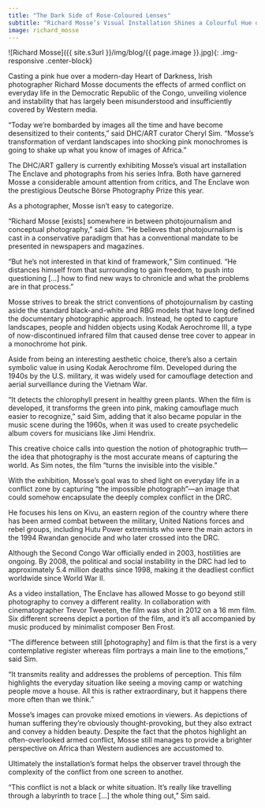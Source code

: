 ```yaml
---
title: "The Dark Side of Rose-Coloured Lenses"
subtitle: "Richard Mosse’s Visual Installation Shines a Colourful Hue over Instability in the DRC"
image: richard_mosse
---
```


![Richard Mosse]({{ site.s3url }}/img/blog/{{ page.image }}.jpg){: .img-responsive .center-block}

Casting a pink hue over a modern-day Heart of Darkness, Irish photographer Richard Mosse documents the effects of armed conflict on everyday life in the Democratic Republic of the Congo, unveiling violence and instability that has largely been misunderstood and insufficiently covered by Western media.

“Today we’re bombarded by images all the time and have become desensitized to their contents,” said DHC/ART curator Cheryl Sim. “Mosse’s transformation of verdant landscapes into shocking pink monochromes is going to shake up what you know of images of Africa.”

The DHC/ART gallery is currently exhibiting Mosse’s visual art installation The Enclave and photographs from his series Infra. Both have garnered Mosse a considerable amount attention from critics, and The Enclave won the prestigious Deutsche Börse Photography Prize this year.

As a photographer, Mosse isn’t easy to categorize.

“Richard Mosse [exists] somewhere in between photojournalism and conceptual photography,” said Sim. “He believes that photojournalism is cast in a conservative paradigm that has a conventional mandate to be presented in newspapers and magazines.

“But he’s not interested in that kind of framework,” Sim continued. “He distances himself from that surrounding to gain freedom, to push into questioning […] how to find new ways to chronicle and what the problems are in that process.”

Mosse strives to break the strict conventions of photojournalism by casting aside the standard black-and-white and RBG models that have long defined the documentary photographic approach. Instead, he opted to capture landscapes, people and hidden objects using Kodak Aerochrome III, a type of now-discontinued infrared film that caused dense tree cover to appear in a monochrome hot pink.

Aside from being an interesting aesthetic choice, there’s also a certain symbolic value in using Kodak Aerochrome film. Developed during the 1940s by the U.S. military, it was widely used for camouflage detection and aerial surveillance during the Vietnam War.
<!--split-->
“It detects the chlorophyll present in healthy green plants. When the film is developed, it transforms the green into pink, making camouflage much easier to recognize,” said Sim, adding that it also became popular in the music scene during the 1960s, when it was used to create psychedelic album covers for musicians like Jimi Hendrix.

This creative choice calls into question the notion of photographic truth—the idea that photography is the most accurate means of capturing the world. As Sim notes, the film “turns the invisible into the visible.”

With the exhibition, Mosse’s goal was to shed light on everyday life in a conflict zone by capturing “the impossible photograph”—an image that could somehow encapsulate the deeply complex conflict in the DRC.

He focuses his lens on Kivu, an eastern region of the country where there has been armed combat between the military, United Nations forces and rebel groups, including Hutu Power extremists who were the main actors in the 1994 Rwandan genocide and who later crossed into the DRC.

Although the Second Congo War officially ended in 2003, hostilities are ongoing. By 2008, the political and social instability in the DRC had led to approximately 5.4 million deaths since 1998, making it the deadliest conflict worldwide since World War II.

As a video installation, The Enclave has allowed Mosse to go beyond still photography to convey a different reality. In collaboration with cinematographer Trevor Tweeten, the film was shot in 2012 on a 16 mm film. Six different screens depict a portion of the film, and it’s all accompanied by music produced by minimalist composer Ben Frost.

“The difference between still [photography] and film is that the first is a very contemplative register whereas film portrays a main line to the emotions,” said Sim.

“It transmits reality and addresses the problems of perception. This film highlights the everyday situation like seeing a moving camp or watching people move a house. All this is rather extraordinary, but it happens there more often than we think.”

Mosse’s images can provoke mixed emotions in viewers. As depictions of human suffering they’re obviously thought-provoking, but they also extract and convey a hidden beauty. Despite the fact that the photos highlight an often-overlooked armed conflict, Mosse still manages to provide a brighter perspective on Africa than Western audiences are accustomed to.

Ultimately the installation’s format helps the observer travel through the complexity of the conflict from one screen to another.

“This conflict is not a black or white situation. It’s really like travelling through a labyrinth to trace […] the whole thing out,” Sim said.
